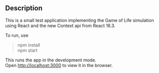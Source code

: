 ## Description

This is a small test application implementing the Game of Life simulation using React and the new Context api from React 16.3.

To run, use

> npm install<br>
> npm start


This runs the app in the development mode.<br>
Open [http://localhost:3000](http://localhost:3000) to view it in the browser.

